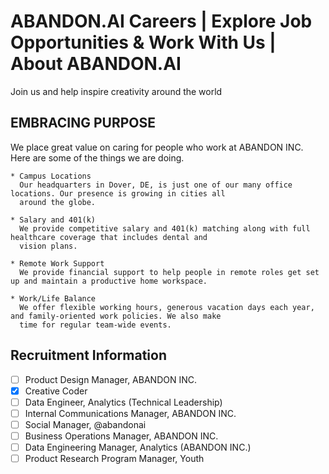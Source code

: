 # ABANDON.AI Careers | Explore Job Opportunities & Work With Us | About ABANDON.AI

Join us and help inspire creativity around the world

## EMBRACING PURPOSE

We place great value on caring for people who work at ABANDON INC. Here are some of the things we are doing.

    * Campus Locations
      Our headquarters in Dover, DE, is just one of our many office locations. Our presence is growing in cities all
      around the globe.

    * Salary and 401(k)
      We provide competitive salary and 401(k) matching along with full healthcare coverage that includes dental and 
      vision plans.

    * Remote Work Support
      We provide financial support to help people in remote roles get set up and maintain a productive home workspace.

    * Work/Life Balance
      We offer flexible working hours, generous vacation days each year, and family-oriented work policies. We also make
      time for regular team-wide events.

## Recruitment Information

- [ ] Product Design Manager, ABANDON INC.
- [x] Creative Coder
- [ ] Data Engineer, Analytics (Technical Leadership)
- [ ] Internal Communications Manager, ABANDON INC.
- [ ] Social Manager, @abandonai
- [ ] Business Operations Manager, ABANDON INC.
- [ ] Data Engineering Manager, Analytics (ABANDON INC.)
- [ ] Product Research Program Manager, Youth